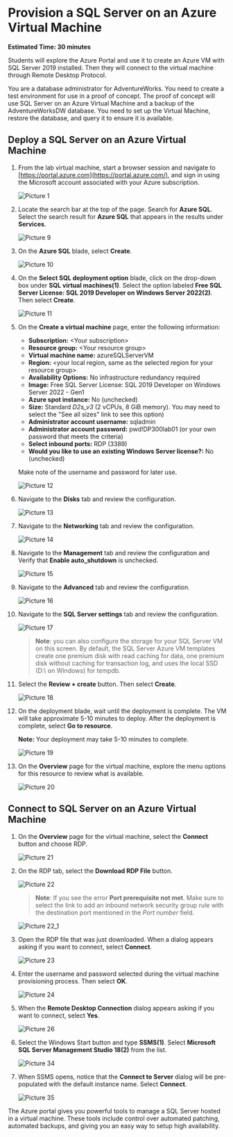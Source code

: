 # Provision a SQL Server on an Azure Virtual Machine

**Estimated Time: 30 minutes**

Students will explore the Azure Portal and use it to create an Azure VM with SQL Server 2019 installed. Then they will connect to the virtual machine through Remote Desktop Protocol.

You are a database administrator for AdventureWorks. You need to create a test environment for use in a proof of concept. The proof of concept will use SQL Server on an Azure Virtual Machine and a backup of the AdventureWorksDW database. You need to set up the Virtual Machine, restore the database, and query it to ensure it is available.

## Deploy a SQL Server on an Azure Virtual Machine

1. From the lab virtual machine, start a browser session and navigate to [https://portal.azure.com](https://portal.azure.com/), and sign in using the Microsoft account associated with your Azure subscription.

    ![Picture 1](../images/lab1_1.png)

1. Locate the search bar at the top of the page. Search for **Azure SQL**. Select the search result for **Azure SQL** that appears in the results under **Services**.

    ![Picture 9](../images/lab1_2.png)

1. On the **Azure SQL** blade, select **Create**.

    ![Picture 10](../images/lab1_3.png)

1. On the **Select SQL deployment option** blade, click on the drop-down box under **SQL virtual machines(1)**. Select the option labeled **Free SQL Server License: SQL 2019 Developer on Windows Server 2022(2)**. Then select **Create**.

    ![Picture 11](../images/lab1_4.png)

1. On the **Create a virtual machine** page, enter the following information:

    - **Subscription:** &lt;Your subscription&gt;
    - **Resource group:** &lt;Your resource group&gt;
    - **Virtual machine name:**  azureSQLServerVM
    - **Region:** &lt;your local region, same as the selected region for your resource group&gt;
    - **Availability Options:** No infrastructure redundancy required
    - **Image:** Free SQL Server License: SQL 2019 Developer on Windows Server 2022 - Gen1
    - **Azure spot instance:** No (unchecked)
    - **Size:** Standard *D2s_v3* (2 vCPUs, 8 GiB memory). You may need to select the "See all sizes" link to see this option)
    - **Administrator account username:** sqladmin
    - **Administrator account password:** pwd!DP300lab01 (or your own password that meets the criteria)
    - **Select inbound ports:** RDP (3389)
    - **Would you like to use an existing Windows Server license?:** No (unchecked)

    Make note of the username and password for later use.

    ![Picture 12](../images/dp-300-lab1-5.png)

1. Navigate to the **Disks** tab and review the configuration.

    ![Picture 13](../images/lab1_6.png)

1. Navigate to the **Networking** tab and review the configuration.

    ![Picture 14](../images/dp-300-lab1-7.png)

1. Navigate to the **Management** tab and review the configuration and Verify that **Enable auto_shutdown** is unchecked.

    ![Picture 15](../images/lab1_8.png)

1. Navigate to the **Advanced** tab and review the configuration.

    ![Picture 16](../images/lab1_9.png)

1. Navigate to the **SQL Server settings** tab and review the configuration.

    ![Picture 17](../images/lab1_10.png)

    >**Note**: you can also configure the storage for your SQL Server VM on this screen. By default, the SQL Server Azure VM templates create one premium disk with read caching for data, one premium disk without caching for transaction log, and uses the local SSD (D:\ on Windows) for tempdb.

1. Select the **Review + create** button. Then select **Create**.

    ![Picture 18](../images/dp-300-lab1-11.png)

1. On the deployment blade, wait until the deployment is complete. The VM will take approximate 5-10 minutes to deploy. After the deployment is complete, select  **Go to resource**.

    **Note:** Your deployment may take 5-10 minutes to complete.

    ![Picture 19](../images/lab1_5.png)

1. On the **Overview** page for the virtual machine, explore the menu options for this resource to review what is available.

    ![Picture 20](../images/dp-300-lab1-13.png)

## Connect to SQL Server on an Azure Virtual Machine

1. On the **Overview** page for the virtual machine, select the **Connect** button and choose RDP.

    ![Picture 21](../images/dp-300-lab1-t1.png)

1. On the RDP tab, select the **Download RDP File** button.

    ![Picture 22](../images/lab1_11.png)

    >**Note**: If you see the error **Port prerequisite not met**. Make sure to select the link to add an inbound network security group rule with the destination port mentioned in the *Port number* field.

    ![Picture 22_1](../images/lab1_11_1.png)

1. Open the RDP file that was just downloaded. When a dialog appears asking if you want to connect, select **Connect**.

    ![Picture 23](../images/dp-300-module-01-lab-23.png)

1. Enter the username and password selected during the virtual machine provisioning process. Then select **OK**.

    ![Picture 24](../images/lab1_12.png)

1. When the **Remote Desktop Connection** dialog appears asking if you want to connect, select **Yes**.

    ![Picture 26](../images/lab1_13.png)

1. Select the Windows Start button and type **SSMS(1)**. Select **Microsoft SQL Server Management Studio 18(2)** from the list.  

    ![Picture 34](../images/lab1_14.png)

1. When SSMS opens, notice that the **Connect to Server** dialog will be pre-populated with the default instance name. Select **Connect**.

    ![Picture 35](../images/lab1_7.png)

The Azure portal gives you powerful tools to manage a SQL Server hosted in a virtual machine. These tools include control over automated patching, automated backups, and giving you an easy way to setup high availability.
